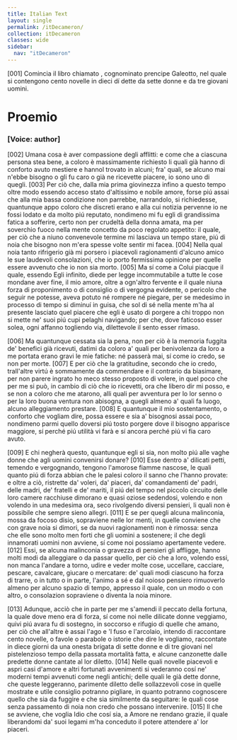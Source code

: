 ```yaml
---
title: Italian Text
layout: single
permalink: /itDecameron/
collection: itDecameron
classes: wide
sidebar:
  nav: "itDecameron"
---
```

<div>
 <argument>
  <p>
   <a name="p99990001">
    [001]
   </a>
   Comincia il libro chiamato
   <title>
    Decameron
   </title>
   , cognominato prencipe Galeotto, nel quale si contengono cento novelle in dieci d&iacute; dette da sette donne e da tre giovani uomini.
  </p>
 </argument>
 <div id="proem" who="author">
  <h1>
   Proemio
  </h1>
  <p>
   <h3>
    [Voice: author]
   </h3>
  </p>
  <p>
   <a name="p99990002">
    [002]
   </a>
   Umana cosa &egrave; aver compassione degli afflitti: e come che a ciascuna persona stea bene, a coloro &egrave; massimamente richiesto li quali gi&agrave; hanno di conforto avuto mestiere e hannol trovato in alcuni; fra' quali, se alcuno mai n'ebbe bisogno o gli fu caro o gi&agrave; ne ricevette piacere, io sono uno di quegli.
   <a name="p99990003">
    [003]
   </a>
   Per ci&ograve; che, dalla mia prima giovinezza infino a questo tempo oltre modo essendo acceso stato d'altissimo e nobile amore, forse pi&uacute; assai che alla mia bassa condizione non parrebbe, narrandolo, si richiedesse, quantunque appo coloro che discreti erano e alla cui notizia pervenne io ne fossi lodato e da molto pi&uacute; reputato, nondimeno mi fu egli di grandissima fatica a sofferire, certo non per crudelt&agrave; della donna amata, ma per soverchio fuoco nella mente concetto da poco regolato appetito: il quale, per ci&ograve; che a niuno convenevole termine mi lasciava un tempo stare, pi&uacute; di noia che bisogno non m'era spesse volte sentir mi facea.
   <a name="p99990004">
    [004]
   </a>
   Nella qual noia tanto rifrigerio gi&agrave; mi porsero i piacevoli ragionamenti d'alcuno amico le sue laudevoli consolazioni, che io porto fermissima opinione per quelle essere avvenuto che io non sia morto.
   <a name="p99990005">
    [005]
   </a>
   Ma s&iacute; come a Colui piacque il quale, essendo Egli infinito, diede per legge incommutabile a tutte le cose mondane aver fine, il mio amore, oltre a ogn'altro fervente e il quale niuna forza di proponimento o di consiglio o di vergogna evidente, o pericolo che seguir ne potesse, aveva potuto n&eacute; rompere n&eacute; piegare, per se medesimo in processo di tempo si diminu&iacute; in guisa, che sol di s&eacute; nella mente m'ha al presente lasciato quel piacere che egli &egrave; usato di porgere a chi troppo non si mette ne' suoi pi&uacute; cupi pelaghi navigando; per che, dove faticoso esser solea, ogni affanno togliendo via, dilettevole il sento esser rimaso.
  </p>
  <p>
   <a name="p99990006">
    [006]
   </a>
   Ma quantunque cessata sia la pena, non per ci&ograve; &egrave; la memoria fuggita de' benefici gi&agrave; ricevuti, datimi da coloro a' quali per benivolenza da loro a me portata erano gravi le mie fatiche: n&eacute; passer&agrave; mai, s&iacute; come io credo, se non per morte.
   <a name="p99990007">
    [007]
   </a>
   E per ci&ograve; che la gratitudine, secondo che io credo, trall'altre virt&uacute; &egrave; sommamente da commendare e il contrario da biasimare, per non parere ingrato ho meco stesso proposto di volere, in quel poco che per me si pu&ograve;, in cambio di ci&ograve; che io ricevetti, ora che libero dir mi posso, e se non a coloro che me atarono, alli quali per avventura per lo lor senno o per la loro buona ventura non abisogna, a quegli almeno a' quali fa luogo, alcuno alleggiamento prestare.
   <a name="p99990008">
    [008]
   </a>
   E quantunque il mio sostentamento, o conforto che vogliam dire, possa essere e sia a' bisognosi assai poco, nondimeno parmi quello doversi pi&uacute; tosto porgere dove il bisogno apparisce maggiore, s&iacute; perch&eacute; pi&uacute; utilit&agrave; vi far&agrave; e s&iacute; ancora perch&eacute; pi&uacute; vi fia caro avuto.
  </p>
  <p>
   <a name="p99990009">
    [009]
   </a>
   E chi negher&agrave; questo, quantunque egli si sia, non molto pi&uacute; alle vaghe donne che agli uomini convenirsi donare?
   <a name="p99990010">
    [010]
   </a>
   Esse dentro a' dilicati petti, temendo e vergognando, tengono l'amorose fiamme nascose, le quali quanto pi&uacute; di forza abbian che le palesi coloro il sanno che l'hanno provate: e oltre a ci&ograve;, ristrette da' voleri, da' piaceri, da' comandamenti de' padri, delle madri, de' fratelli e de' mariti, il pi&uacute; del tempo nel piccolo circuito delle loro camere racchiuse dimorano e quasi oziose sedendosi, volendo e non volendo in una medesima ora, seco rivolgendo diversi pensieri, li quali non &egrave; possibile che sempre sieno allegri.
   <a name="p99990011">
    [011]
   </a>
   E se per quegli alcuna malinconia, mossa da focoso disio, sopraviene nelle lor menti, in quelle conviene che con grave noia si dimori, se da nuovi ragionamenti non &egrave; rimossa: senza che elle sono molto men forti che gli uomini a sostenere; il che degli innamorati uomini non avviene, s&iacute; come noi possiamo apertamente vedere.
   <a name="p99990012">
    [012]
   </a>
   Essi, se alcuna malinconia o gravezza di pensieri gli affligge, hanno molti modi da alleggiare o da passar quello, per ci&ograve; che a loro, volendo essi, non manca l'andare a torno, udire e veder molte cose, uccellare, cacciare, pescare, cavalcare, giucare o mercatare: de' quali modi ciascuno ha forza di trarre, o in tutto o in parte, l'animo a s&eacute; e dal noioso pensiero rimuoverlo almeno per alcuno spazio di tempo, appresso il quale, con un modo o con altro, o consolazion sopraviene o diventa la noia minore.
  </p>
  <p>
   <a name="p99990013">
    [013]
   </a>
   Adunque, acci&ograve; che in parte per me s'amendi il peccato della fortuna, la quale dove meno era di forza, s&iacute; come noi nelle dilicate donne veggiamo, quivi pi&uacute; avara fu di sostegno, in soccorso e rifugio di quelle che amano, per ci&ograve; che all'altre &egrave; assai l'ago e 'l fuso e l'arcolaio, intendo di raccontare cento novelle, o favole o parabole o istorie che dire le vogliamo, raccontate in diece giorni da una onesta brigata di sette donne e di tre giovani nel pistelenzioso tempo della passata mortalit&agrave; fatta, e alcune canzonette dalle predette donne cantate al lor diletto.
   <a name="p99990014">
    [014]
   </a>
   Nelle quali novelle piacevoli e aspri casi d'amore e altri fortunati avvenimenti si vederanno cos&iacute; ne' moderni tempi avvenuti come negli antichi; delle quali le gi&agrave; dette donne, che queste leggeranno, parimente diletto delle sollazzevoli cose in quelle mostrate e utile consiglio potranno pigliare, in quanto potranno cognoscere quello che sia da fuggire e che sia similmente da seguitare: le quali cose senza passamento di noia non credo che possano intervenire.
   <a name="p99990015">
    [015]
   </a>
   Il che se avviene, che voglia Idio che cos&iacute; sia, a Amore ne rendano grazie, il quale liberandomi da' suoi legami m'ha conceduto il potere attendere a' lor piaceri.
  </p>
 </div>
</div>
